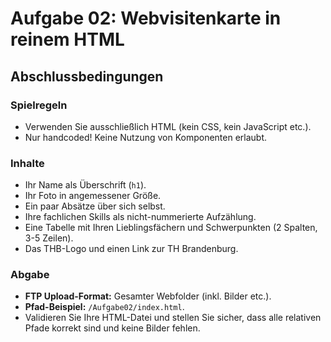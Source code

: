 # Aufgabe 02: Webvisitenkarte in reinem HTML

## Abschlussbedingungen

### Spielregeln
-   Verwenden Sie ausschließlich HTML (kein CSS, kein JavaScript etc.).
-   Nur handcoded! Keine Nutzung von Komponenten erlaubt.

### Inhalte
-   Ihr Name als Überschrift (`h1`).
-   Ihr Foto in angemessener Größe.
-   Ein paar Absätze über sich selbst.
-   Ihre fachlichen Skills als nicht-nummerierte Aufzählung.
-   Eine Tabelle mit Ihren Lieblingsfächern und Schwerpunkten (2 Spalten, 3-5 Zeilen).
-   Das THB-Logo und einen Link zur TH Brandenburg.

### Abgabe
-   **FTP Upload-Format:** Gesamter Webfolder (inkl. Bilder etc.).
-   **Pfad-Beispiel:** `/Aufgabe02/index.html`.
-   Validieren Sie Ihre HTML-Datei und stellen Sie sicher, dass alle relativen Pfade korrekt sind und keine Bilder fehlen.